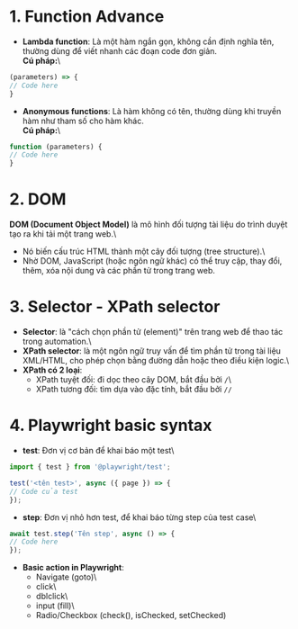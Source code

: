 # 1. Function Advance

-   **Lambda function**: Là một hàm ngắn gọn, không cần định nghĩa tên,
    thường dùng để viết nhanh các đoạn code đơn giản.\
    **Cú pháp:**\

``` javascript
(parameters) => {
// Code here
}
```

-   **Anonymous functions**: Là hàm không có tên, thường dùng khi truyền
    hàm như tham số cho hàm khác.\
    **Cú pháp:**\

``` javascript
function (parameters) {
// Code here
}
```

# 2. DOM

**DOM (Document Object Model)** là mô hình đối tượng tài liệu do trình
duyệt tạo ra khi tải một trang web.\
- Nó biến cấu trúc HTML thành một cây đối tượng (tree structure).\
- Nhờ DOM, JavaScript (hoặc ngôn ngữ khác) có thể truy cập, thay đổi,
thêm, xóa nội dung và các phần tử trong trang web.

# 3. Selector - XPath selector

-   **Selector**: là "cách chọn phần tử (element)" trên trang web để
    thao tác trong automation.\
-   **XPath selector**: là một ngôn ngữ truy vấn để tìm phần tử trong
    tài liệu XML/HTML, cho phép chọn bằng đường dẫn hoặc theo điều kiện
    logic.\
-   **XPath có 2 loại**:
    -   XPath tuyệt đối: đi dọc theo cây DOM, bắt đầu bởi `/`\
    -   XPath tương đối: tìm dựa vào đặc tính, bắt đầu bởi `//`

# 4. Playwright basic syntax

-   **test**: Đơn vị cơ bản để khai báo một test\

``` javascript
import { test } from '@playwright/test';

test('<tên test>', async ({ page }) => {
// Code của test
});
```

-   **step**: Đơn vị nhỏ hơn test, để khai báo từng step của test case\

``` javascript
await test.step('Tên step', async () => {
// Code here
});
```

-   **Basic action in Playwright**:
    -   Navigate (goto)\
    -   click\
    -   dblclick\
    -   input (fill)\
    -   Radio/Checkbox (check(), isChecked, setChecked)

